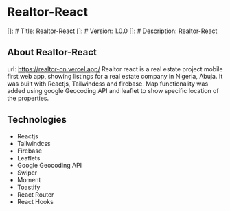 # Realtor-React

[]: # Title: Realtor-React
[]: # Version: 1.0.0
[]: # Description: Realtor-React

## About Realtor-React

url: https://realtor-cn.vercel.app/
Realtor react is a real estate project mobile first web app, showing listings for a real estate company in Nigeria, Abuja. It was built with Reactjs, Tailwindcss and firebase. Map functionality was added using google Geocoding API and leaflet to show specific location of the properties.

## Technologies

- Reactjs
- Tailwindcss
- Firebase
- Leaflets
- Google Geocoding API
- Swiper
- Moment
- Toastify
- React Router
- React Hooks

